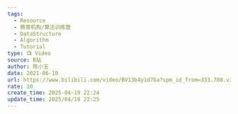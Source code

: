```yaml
---
tags:
  - Resource
  - 教育机构/算法训练营
  - DataStructure
  - Algorithm
  - Tutorial
type: 📺 Video
source: B站
author: 陈小玉
date: 2021-06-10
url: https://www.bilibili.com/video/BV13b4y1d7Ga?spm_id_from=333.788.videopod.episodes&vd_source=84272a2d7f72158b38778819be5bc6ad
rate: 10
create_time: 2025-04-19 22:24
update_time: 2025/04/19 22:25
---
```

